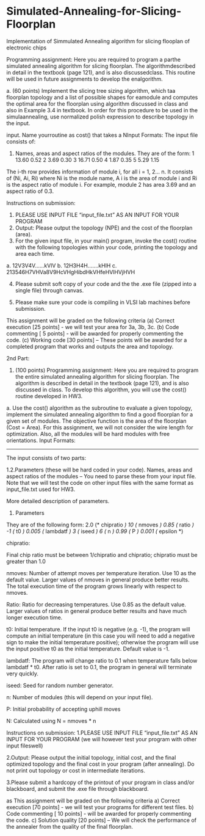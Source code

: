 # Simulated-Annealing-for-Slicing-Floorplan
Implementation of Simmulated Annealing algorithm for slicing flooplan of electronic chips

 Programming assignment:
 Here you are required to program a parthe simulated annealing algorithm for slicing floorplan. The algorithmdescribed in detail in the textbook (page 121), and is also discussedclass. This routine will be used in future assignments to develop the enalgorithm.
 
a. (60 points) Implement the slicing tree sizing algorithm, which taa floorplan topology and a list of possible shapes for eamodule and computes the optimal area for the floorplan using algorithm discussed in class and also in Example 3.4 in textbook. In order for this procedure to be used in the simulaannealing, use normalized polish expression to describe topology in the input.

input. Name yourroutine as cost() that takes a NInput Formats: The input file consists of:

1. Names, areas and aspect ratios of the modules. They are of the form:
1   13.60   0.52
2   3.69    0.30
3   16.71   0.50
4   1.87    0.35
5   5.29   1.15

The i-th row provides information of module i, for all i = 1, 2... n.
It consists of (Ni, Ai, Ri) where Ni is the module name, A i is the area of
module i and Ri is the aspect ratio of module i. For example, module 2 has
area 3.69 and an aspect ratio of 0.3.

Instructions on submission:

1. PLEASE USE INPUT FILE “input_file.txt” AS AN INPUT FOR YOUR
PROGRAM
2. Output: Please output the topology (NPE) and the cost of the floorplan
(area).
3. For the given input file, in your main() program, invoke the cost() routine
with the following topologies within your code, printing the topology and
area each time.

a. 12V3V4V......kVlV
b. 12H3H4H.......kHlH
c. 213546H7VHVa8V9HcVHgHibdHkVHfeHVlHVjHVH

4. Please submit soft copy of your code and the the .exe file (zipped
into a single file) through canvas.

5. Please make sure your code is compiling in VLSI lab machines
before submission.

This assignment will be graded on the following criteria
(a) Correct execution [25 points] - we will test your area for 3a, 3b, 3c.
(b) Code commenting [ 5 points] - will be awarded for properly commenting the
code.
(c) Working code [30 points] – These points will be awarded for a completed
program that works and outputs the area and topology.

2nd Part:

1. (100 points) Programming assignment: Here you are required to
program the entire simulated annealing algorithm for slicing floorplan. The
algorithm is described in detail in the textbook (page 121), and is also
discussed in class. To develop this algorithm, you will use the
cost()
routine developed in HW3.

a. Use the cost() algorithm as the subroutine to evaluate a given
topology, implement the simulated annealing algorithm to find a
good floorplan for a given set of modules. The objective function is
the area of the floorplan (Cost = Area). For this assignment, we will
not consider the wire length for optimization. Also, all the modules
will be hard modules with free orientations.
Input Formats:
- - - - - - - - - - - -
The input consists of two parts:

1.2.Parameters (these will be hard coded in your code).
Names, areas and aspect ratios of the modules – You need to parse these
from your input file. Note that we will test the code on other input files with
the same format as input_file.txt used for HW3.

More detailed description of parameters.
1. Parameters

They are of the following form:
2.0 (* chipratio *)
10 (* nmoves *)
0.85 (* ratio *)
-1 (* t0 *)
0.005 (* lambdatf *)
3 (* iseed *)
6 (* n *)
0.99 (* P *)
0.001 (* epsilon *)

chipratio:

Final chip ratio must be between 1/chipratio and chipratio;
chipratio must be greater than 1.0

nmoves:
Number of attempt moves per temperature iteration. Use 10
as the default value. Larger values of nmoves in general
produce better results. The total execution time of the
program grows linearly with respect to nmoves.

Ratio:
Ratio for decreasing temperatures. Use 0.85 as the default
value. Larger values of ratios in general produce better
results and have much longer execution time.

t0:
Initial temperature. If the input t0 is negative (e.g. -1), the
program will compute an initial temperature (in this case you
will need to add a negative sign to make the initial
temperature positive); otherwise the program will use the
input positive t0 as the initial temperature. Default value is
-1.

lambdatf:
The program will change ratio to 0.1 when temperature falls
below lambdatf * t0. After ratio is set to 0.1, the program in
general will terminate very quickly.

iseed:
Seed for random number generator.

n:
Number of modules (this will depend on your input file).

P:
Initial probability of accepting uphill moves

N:
Calculated using N = nmoves * n

Instructions on submission:
1.PLEASE USE INPUT FILE “input_file.txt” AS AN INPUT FOR YOUR
PROGRAM (we will however test your program with other input fileswell)

2.Output: Please output the initial topology, initial cost, and the final
optimized topology and the final cost in your program (after
annealing). Do not print out topology or cost in intermediate iterations.

3.Please submit a hardcopy of the printout of your program in class
and/or blackboard, and submit the .exe file through blackboard.

as
This assignment will be graded on the following criteria
a) Correct execution [70 points] - we will test your programs for different test files.
b) Code commenting [ 10 points] - will be awarded for properly commenting the code.
c) Solution quality [20 points] – We will check the performance of the
annealer from the quality of the final floorplan.





